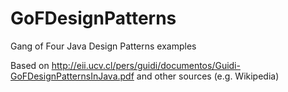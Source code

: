 # GoFDesignPatterns
Gang of Four Java Design Patterns examples

Based on http://eii.ucv.cl/pers/guidi/documentos/Guidi-GoFDesignPatternsInJava.pdf and other sources (e.g. Wikipedia)
